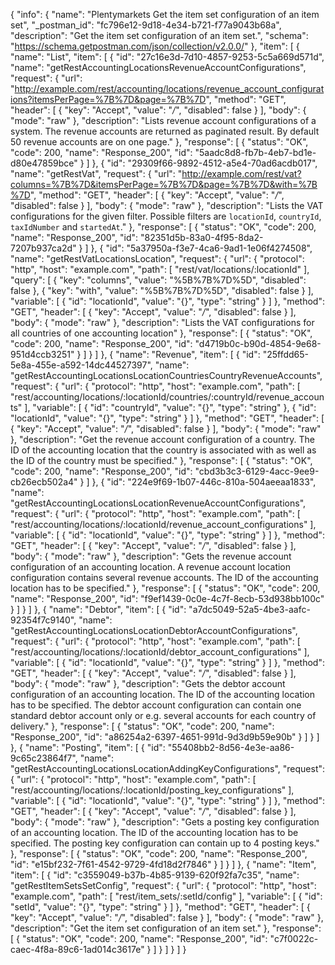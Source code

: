 {
  "info": {
    "name": "Plentymarkets Get the item set configuration of an item set",
    "_postman_id": "fc796e12-9d18-4e34-b721-f77a9043b68a",
    "description": "Get the item set configuration of an item set.",
    "schema": "https://schema.getpostman.com/json/collection/v2.0.0/"
  },
  "item": [
    {
      "name": "List",
      "item": [
        {
          "id": "27c16e3d-7d10-4857-9253-5c5a669d571d",
          "name": "getRestAccountingLocationsRevenueAccountConfigurations",
          "request": {
            "url": "http://example.com/rest/accounting/locations/revenue_account_configurations?itemsPerPage=%7B%7D&page=%7B%7D",
            "method": "GET",
            "header": [
              {
                "key": "Accept",
                "value": "*/*",
                "disabled": false
              }
            ],
            "body": {
              "mode": "raw"
            },
            "description": "Lists revenue account configurations of a system. The revenue accounts are returned as paginated result. By default 50 revenue accounts are on one page."
          },
          "response": [
            {
              "status": "OK",
              "code": 200,
              "name": "Response_200",
              "id": "5aadc8d8-fb7b-4eb7-bd1e-d80e47859bce"
            }
          ]
        },
        {
          "id": "29309f66-9892-4512-a5e4-70ad6acdb017",
          "name": "getRestVat",
          "request": {
            "url": "http://example.com/rest/vat?columns=%7B%7D&itemsPerPage=%7B%7D&page=%7B%7D&with=%7B%7D",
            "method": "GET",
            "header": [
              {
                "key": "Accept",
                "value": "*/*",
                "disabled": false
              }
            ],
            "body": {
              "mode": "raw"
            },
            "description": "Lists the VAT configurations for the given filter. Possible filters are <code>locationId</code>, <code>countryId</code>, <code>taxIdNumber</code> and <code>startedAt</code>."
          },
          "response": [
            {
              "status": "OK",
              "code": 200,
              "name": "Response_200",
              "id": "82351d5b-83a0-4f95-8da2-7207b937ca2d"
            }
          ]
        },
        {
          "id": "5a37950a-f3e7-4ca6-9ad1-1e06f4274508",
          "name": "getRestVatLocationsLocation",
          "request": {
            "url": {
              "protocol": "http",
              "host": "example.com",
              "path": [
                "rest/vat/locations/:locationId"
              ],
              "query": [
                {
                  "key": "columns",
                  "value": "%5B%7B%7D%5D",
                  "disabled": false
                },
                {
                  "key": "with",
                  "value": "%5B%7B%7D%5D",
                  "disabled": false
                }
              ],
              "variable": [
                {
                  "id": "locationId",
                  "value": "{}",
                  "type": "string"
                }
              ]
            },
            "method": "GET",
            "header": [
              {
                "key": "Accept",
                "value": "*/*",
                "disabled": false
              }
            ],
            "body": {
              "mode": "raw"
            },
            "description": "Lists the VAT configurations for all countries of one accounting location"
          },
          "response": [
            {
              "status": "OK",
              "code": 200,
              "name": "Response_200",
              "id": "d4719b0c-b90d-4854-9e68-951d4ccb3251"
            }
          ]
        }
      ]
    },
    {
      "name": "Revenue",
      "item": [
        {
          "id": "25ffdd65-5e8a-455e-a592-14dc44527397",
          "name": "getRestAccountingLocationsLocationCountriesCountryRevenueAccounts",
          "request": {
            "url": {
              "protocol": "http",
              "host": "example.com",
              "path": [
                "rest/accounting/locations/:locationId/countries/:countryId/revenue_accounts"
              ],
              "variable": [
                {
                  "id": "countryId",
                  "value": "{}",
                  "type": "string"
                },
                {
                  "id": "locationId",
                  "value": "{}",
                  "type": "string"
                }
              ]
            },
            "method": "GET",
            "header": [
              {
                "key": "Accept",
                "value": "*/*",
                "disabled": false
              }
            ],
            "body": {
              "mode": "raw"
            },
            "description": "Get the revenue account configuration of a country. The ID of the accounting location that the country is associated with as well as the ID of the country must be specified."
          },
          "response": [
            {
              "status": "OK",
              "code": 200,
              "name": "Response_200",
              "id": "cbd3b3c3-6129-4acc-9ee9-cb26ecb502a4"
            }
          ]
        },
        {
          "id": "224e9f69-1b07-446c-810a-504aeeaa1833",
          "name": "getRestAccountingLocationsLocationRevenueAccountConfigurations",
          "request": {
            "url": {
              "protocol": "http",
              "host": "example.com",
              "path": [
                "rest/accounting/locations/:locationId/revenue_account_configurations"
              ],
              "variable": [
                {
                  "id": "locationId",
                  "value": "{}",
                  "type": "string"
                }
              ]
            },
            "method": "GET",
            "header": [
              {
                "key": "Accept",
                "value": "*/*",
                "disabled": false
              }
            ],
            "body": {
              "mode": "raw"
            },
            "description": "Gets the revenue account configuration of an accounting location. A revenue account location configuration contains several revenue accounts. The ID of the accounting location has to be specified."
          },
          "response": [
            {
              "status": "OK",
              "code": 200,
              "name": "Response_200",
              "id": "f9ef1439-0c0e-4c7f-8ecb-53d938bb100c"
            }
          ]
        }
      ]
    },
    {
      "name": "Debtor",
      "item": [
        {
          "id": "a7dc5049-52a5-4be3-aafc-92354f7c9140",
          "name": "getRestAccountingLocationsLocationDebtorAccountConfigurations",
          "request": {
            "url": {
              "protocol": "http",
              "host": "example.com",
              "path": [
                "rest/accounting/locations/:locationId/debtor_account_configurations"
              ],
              "variable": [
                {
                  "id": "locationId",
                  "value": "{}",
                  "type": "string"
                }
              ]
            },
            "method": "GET",
            "header": [
              {
                "key": "Accept",
                "value": "*/*",
                "disabled": false
              }
            ],
            "body": {
              "mode": "raw"
            },
            "description": "Gets the debtor account configuration of an accounting location. The ID of the accounting location has to be specified. The debtor account configuration can contain one standard debtor account only or e.g. several accounts for each country of delivery."
          },
          "response": [
            {
              "status": "OK",
              "code": 200,
              "name": "Response_200",
              "id": "a86254a2-6397-4651-991d-9d3d9b59e90b"
            }
          ]
        }
      ]
    },
    {
      "name": "Posting",
      "item": [
        {
          "id": "55408bb2-8d56-4e3e-aa86-9c65c23864f7",
          "name": "getRestAccountingLocationsLocationAddingKeyConfigurations",
          "request": {
            "url": {
              "protocol": "http",
              "host": "example.com",
              "path": [
                "rest/accounting/locations/:locationId/posting_key_configurations"
              ],
              "variable": [
                {
                  "id": "locationId",
                  "value": "{}",
                  "type": "string"
                }
              ]
            },
            "method": "GET",
            "header": [
              {
                "key": "Accept",
                "value": "*/*",
                "disabled": false
              }
            ],
            "body": {
              "mode": "raw"
            },
            "description": "Gets a posting key configuration of an accounting location. The ID of the accounting location has to be specified. The posting key configuration can contain up to 4 posting keys."
          },
          "response": [
            {
              "status": "OK",
              "code": 200,
              "name": "Response_200",
              "id": "e15bf232-7f61-4542-9729-4fd18d2f7846"
            }
          ]
        }
      ]
    },
    {
      "name": "Item",
      "item": [
        {
          "id": "c3559049-b37b-4b85-9139-620f92fa7c35",
          "name": "getRestItemSetsSetConfig",
          "request": {
            "url": {
              "protocol": "http",
              "host": "example.com",
              "path": [
                "rest/item_sets/:setId/config"
              ],
              "variable": [
                {
                  "id": "setId",
                  "value": "{}",
                  "type": "string"
                }
              ]
            },
            "method": "GET",
            "header": [
              {
                "key": "Accept",
                "value": "*/*",
                "disabled": false
              }
            ],
            "body": {
              "mode": "raw"
            },
            "description": "Get the item set configuration of an item set."
          },
          "response": [
            {
              "status": "OK",
              "code": 200,
              "name": "Response_200",
              "id": "c7f0022c-caec-4f8a-89c6-1ad014c3617e"
            }
          ]
        }
      ]
    }
  ]
}